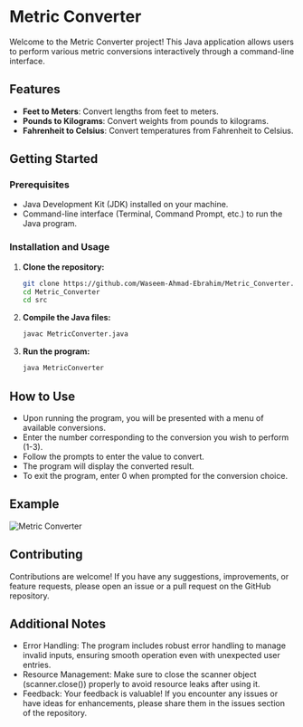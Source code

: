 # Metric Converter

Welcome to the Metric Converter project! This Java application allows users to perform various metric conversions interactively through a command-line interface.

## Features

- **Feet to Meters**: Convert lengths from feet to meters.
- **Pounds to Kilograms**: Convert weights from pounds to kilograms.
- **Fahrenheit to Celsius**: Convert temperatures from Fahrenheit to Celsius.

## Getting Started

### Prerequisites

- Java Development Kit (JDK) installed on your machine.
- Command-line interface (Terminal, Command Prompt, etc.) to run the Java program.

### Installation and Usage

1. **Clone the repository:**

   ```bash
   git clone https://github.com/Waseem-Ahmad-Ebrahim/Metric_Converter.git
   cd Metric_Converter
   cd src

2. **Compile the Java files:**
   
   ```bash
   javac MetricConverter.java
   
4. **Run the program:**
   
   ```bash
   java MetricConverter

## How to Use
- Upon running the program, you will be presented with a menu of available conversions.
- Enter the number corresponding to the conversion you wish to perform (1-3).
- Follow the prompts to enter the value to convert.
- The program will display the converted result.
- To exit the program, enter 0 when prompted for the conversion choice.

## Example
![Metric Converter](Screenshots/Capture.JPG)

## Contributing
Contributions are welcome! If you have any suggestions, improvements, or feature requests, please open an issue or a pull request on the GitHub repository.

## Additional Notes
- Error Handling: The program includes robust error handling to manage invalid inputs, ensuring smooth operation even with unexpected user entries.
- Resource Management: Make sure to close the scanner object (scanner.close()) properly to avoid resource leaks after using it.
- Feedback: Your feedback is valuable! If you encounter any issues or have ideas for enhancements, please share them in the issues section of the repository.
